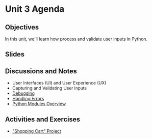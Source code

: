 # Unit 3 Agenda

## Objectives

In this unit, we'll learn how process and validate user inputs in Python.

## Slides

## Discussions and Notes

  + User Interfaces (UI) and User Experience (UX)
  + Capturing and Validating User Inputs
  + [Debugging](/notes/python/debugging.md)
  + [Handling Errors](/notes/python/errors.md)
  + [Python Modules Overview](/notes/python/modules/README.md)

## Activities and Exercises

  + ["Shopping Cart" Project](/projects/shopping-cart.md)

